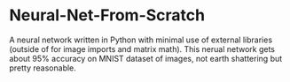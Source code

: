 # Neural-Net-From-Scratch
A neural network written in Python with minimal use of external libraries (outside of for image imports and matrix math).
This nerual network gets about 95% accuracy on MNIST dataset of images, not earth shattering but pretty reasonable.
